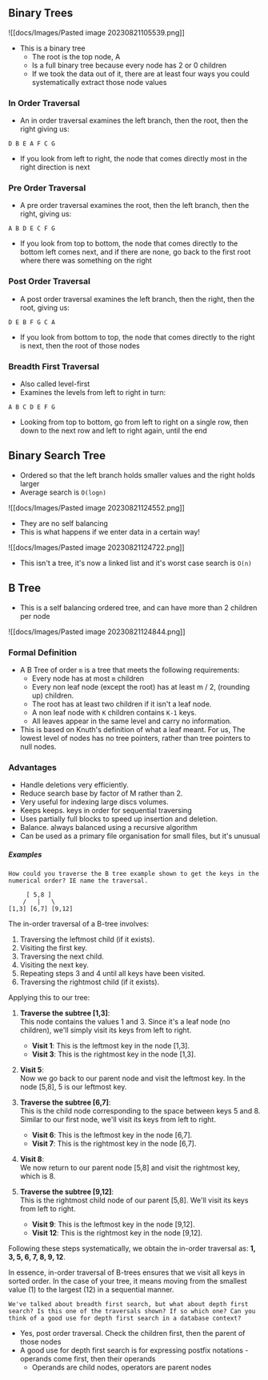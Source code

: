 ## Binary Trees


![[docs/Images/Pasted image 20230821105539.png]]
- This is a binary tree
	- The root is the top node, A
	- Is a full binary tree because every node has 2 or 0 children
	- If we took the data out of it, there are at least four ways you could systematically extract those node values

### In Order Traversal
- An in order traversal examines the left branch, then the root, then the right giving us:

```
D B E A F C G
```

- If you look from left to right,  the node that comes directly most in the right direction is next
### Pre Order Traversal
- A pre order traversal examines the root, then the left branch, then the right, giving us:

```
A B D E C F G
```

- If you look from top to bottom, the node that comes directly to the bottom left comes next, and if there are none, go back to the first root where there was something on the right

### Post Order Traversal
- A post order traversal examines the left branch, then the right, then the root, giving us:

```
D E B F G C A
```

- If you look from bottom to top, the node that comes directly to the right is next, then the root of those nodes 

### Breadth First Traversal
- Also called level-first
- Examines the levels from left to right in turn:

```
A B C D E F G
```

- Looking from top to bottom, go from left to right on a single row, then down to the next row and left to right again, until the end

## Binary Search Tree
- Ordered so that the left branch holds smaller values and the right holds larger
- Average search is `O(logn)`

![[docs/Images/Pasted image 20230821124552.png]]

- They are no self balancing
- This is what happens if we enter data in a certain way!

 ![[docs/Images/Pasted image 20230821124722.png]]

- This isn't a tree, it's now a linked list and it's worst case search is `O(n)`

## B Tree
- This is a self balancing ordered tree, and can have more than 2 children per node

![[docs/Images/Pasted image 20230821124844.png]]

### Formal Definition
- A B Tree of order `m` is a tree that meets the following requirements:
	- Every node has at most `m` children
	- Every non leaf node (except the root) has at least m / 2, (rounding up) children.
	- The root has at least two children if it isn't a leaf node.
	- A non leaf node with `K` children contains `K-1` keys.
	- All leaves appear in the same level and carry no information.
- This is based on Knuth's definition of what a leaf meant. For us, The lowest level of nodes has no tree pointers, rather than tree pointers to null nodes.

### Advantages
- Handle deletions very efficiently.
- Reduce search base by factor of M rather than 2.
- Very useful for indexing large discs volumes.
- Keeps keeps. keys in order for sequential traversing
- Uses partially full blocks to speed up insertion and deletion.
- Balance. always balanced using a recursive algorithm
- Can be used as a primary file organisation for small files, but it's unusual

##### Examples

```
How could you traverse the B tree example shown to get the keys in the numerical order? IE name the traversal.
```

```
     [ 5,8 ]
    /   |   \
[1,3] [6,7] [9,12]
```

The in-order traversal of a B-tree involves:

1. Traversing the leftmost child (if it exists).
2. Visiting the first key.
3. Traversing the next child.
4. Visiting the next key.
5. Repeating steps 3 and 4 until all keys have been visited.
6. Traversing the rightmost child (if it exists).

Applying this to our tree:

1. **Traverse the subtree [1,3]**:  
   This node contains the values 1 and 3. Since it's a leaf node (no children), we'll simply visit its keys from left to right.  
   - **Visit 1**: This is the leftmost key in the node [1,3].
   - **Visit 3**: This is the rightmost key in the node [1,3].

2. **Visit 5**:  
   Now we go back to our parent node and visit the leftmost key. In the node [5,8], 5 is our leftmost key.

3. **Traverse the subtree [6,7]**:  
   This is the child node corresponding to the space between keys 5 and 8. Similar to our first node, we'll visit its keys from left to right.  
   - **Visit 6**: This is the leftmost key in the node [6,7].
   - **Visit 7**: This is the rightmost key in the node [6,7].

4. **Visit 8**:  
   We now return to our parent node [5,8] and visit the rightmost key, which is 8.

5. **Traverse the subtree [9,12]**:  
   This is the rightmost child node of our parent [5,8]. We'll visit its keys from left to right.  
   - **Visit 9**: This is the leftmost key in the node [9,12].
   - **Visit 12**: This is the rightmost key in the node [9,12].

Following these steps systematically, we obtain the in-order traversal as: **1, 3, 5, 6, 7, 8, 9, 12**.

In essence, in-order traversal of B-trees ensures that we visit all keys in sorted order. In the case of your tree, it means moving from the smallest value (1) to the largest (12) in a sequential manner.

```
We've talked about breadth first search, but what about depth first search? Is this one of the traversals shown? If so which one? Can you think of a good use for depth first search in a database context?
```

- Yes, post order traversal. Check the children first, then the parent of those nodes
- A good use for depth first search is for expressing postfix notations - operands come first, then their operands
	- Operands are child nodes, operators are parent nodes